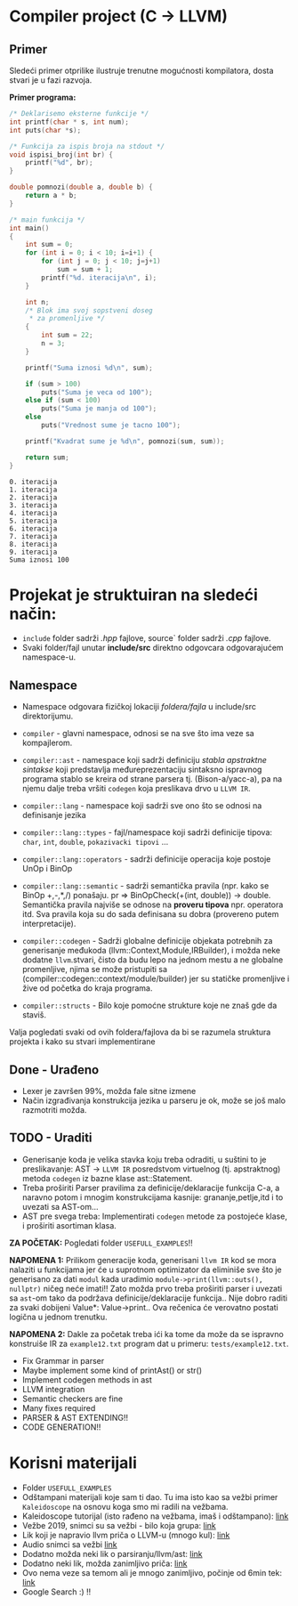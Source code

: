 # Compiler project (C -> LLVM)

## Primer

Sledeći primer otprilike ilustruje trenutne mogućnosti kompilatora, dosta stvari je u fazi razvoja.

**Primer programa:**
```c
/* Deklarisemo eksterne funkcije */
int printf(char * s, int num);
int puts(char *s);

/* Funkcija za ispis broja na stdout */
void ispisi_broj(int br) {
    printf("%d", br);
}

double pomnozi(double a, double b) {
    return a * b;
}

/* main funkcija */
int main() 
{
    int sum = 0;
    for (int i = 0; i < 10; i=i+1) { 
        for (int j = 0; j < 10; j=j+1)
            sum = sum + 1;
        printf("%d. iteracija\n", i);
    }

    int n;
    /* Blok ima svoj sopstveni doseg
     * za promenljive */
    {
        int sum = 22;
        n = 3;
    }

    printf("Suma iznosi %d\n", sum);

    if (sum > 100)
        puts("Suma je veca od 100");
    else if (sum < 100)
        puts("Suma je manja od 100");
    else
        puts("Vrednost sume je tacno 100");

    printf("Kvadrat sume je %d\n", pomnozi(sum, sum));

    return sum;
}
```
```
0. iteracija
1. iteracija
2. iteracija
3. iteracija
4. iteracija
5. iteracija
6. iteracija
7. iteracija
8. iteracija
9. iteracija
Suma iznosi 100
```

# Projekat je struktuiran na sledeći način:

- `include` folder sadrži *.hpp* fajlove, source` folder sadrži *.cpp* fajlove.
- Svaki folder/fajl unutar **include/src** direktno odgovcara odgovarajućem namespace-u.

## Namespace

- Namespace odgovara fizičkoj lokaciji *foldera/fajla* u include/src direktorijumu. 

- `compiler` - glavni namespace, odnosi se na sve što ima veze sa kompajlerom.
- `compiler::ast` - namespace koji sadrži definiciju *stabla apstraktne sintakse* koji predstavlja međureprezentaciju sintaksno ispravnog programa stablo se kreira od strane parsera tj. (Bison-a/yacc-a), pa na njemu dalje treba vršiti `codegen` koja preslikava drvo u `LLVM IR`.
- `compiler::lang` - namespace koji sadrži sve ono što se odnosi na definisanje jezika
- `compiler::lang::types` - fajl/namespace koji sadrži definicije tipova: `char`, `int`, `double`, `pokazivacki tipovi` ...
- `compiler::lang::operators` - sadrži definicije operacija koje postoje UnOp i BinOp
- `compiler::lang::semantic` - sadrži semantička pravila (npr. kako se BinOp +,-,*,/) ponašaju. pr => BinOpCheck(+(int, double)) -> double. Semantička pravila najviše se odnose na **proveru tipova** npr. operatora itd. Sva pravila koja su do sada definisana su dobra (provereno putem interpretacije).
- `compiler::codegen` - Sadrži globalne definicije objekata potrebnih za generisanje međukoda (llvm::Context,Module,IRBuilder), i možda neke dodatne `llvm`.stvari, čisto da budu lepo na jednom mestu a ne globalne promenljive, njima se može pristupiti sa (compiler::codegen::context/module/builder) jer su statičke promenljive i žive od početka do kraja programa.
- `compiler::structs` - Bilo koje pomoćne strukture koje ne znaš gde da staviš.


Valja pogledati svaki od ovih foldera/fajlova da bi se razumela struktura projekta i kako su stvari implementirane

## Done - Urađeno

- Lexer je završen 99%, možda fale sitne izmene
- Način izgrađivanja konstrukcija jezika u parseru je ok, može se još malo razmotriti možda.

## TODO - Uraditi

- Generisanje koda je velika stavka koju treba odraditi, u suštini to je preslikavanje: AST -> `LLVM IR` posredstvom virtuelnog (tj. apstraktnog) metoda `codegen` iz bazne klase ast::Statement.
- Treba proširiti Parser pravilima za definicije/deklaracije funkcija C-a, a naravno potom i mnogim konstrukcijama kasnije: grananje,petlje,itd i to uvezati sa AST-om...
- AST pre svega treba: Implementirati `codegen` metode za postojeće klase, i proširiti asortiman klasa.


**ZA POČETAK:** Pogledati folder `USEFULL_EXAMPLES`!!


**NAPOMENA 1:** Prilikom generacije koda, generisani `llvm IR` kod se mora nalaziti u funkcijama jer će u suprotnom optimizator da eliminiše sve što je generisano za dati `modul` kada uradimio `module->print(llvm::outs(), nullptr)` ničeg neće imati!! Zato možda prvo treba proširiti parser i uvezati sa `ast`-om tako da podržava definicije/deklaracije funkcija.. Nije dobro raditi za svaki dobijeni Value*: Value->print.. Ova rečenica će verovatno postati logična u jednom trenutku. 


**NAPOMENA 2:** Dakle za početak treba ići ka tome da može da se ispravno konstruiše IR za `example12.txt` program dat u primeru: `tests/example12.txt`.

- Fix Grammar in parser
- Maybe implement some kind of printAst() or str()
- Implement codegen methods in ast
- LLVM integration
- Semantic checkers are fine
- Many fixes required
- PARSER & AST EXTENDING!!
- CODE GENERATION!!

# Korisni materijali

- Folder `USEFULL_EXAMPLES`
- Odštampani materijali koje sam ti dao. Tu ima isto kao sa vežbi primer `Kaleidoscope` na osnovu koga smo mi radili na vežbama.
- Kaleidoscope tutorijal (isto rađeno na vežbama, imaš i odštampano): [link](https://llvm.org/docs/tutorial/MyFirstLanguageFrontend/index.html)
- Vežbe 2019, snimci su sa vežbi - bilo koja grupa: [link](http://poincare.matf.bg.ac.rs/~mirko/kk/2019/)
- Lik koji je napravio llvm priča o LLVM-u (mnogo kul): [link](https://www.youtube.com/watch?v=yCd3CzGSte8)
- Audio snimci sa vežbi [link](https://drive.google.com/drive/folders/1uX3_zvsyczCqeeODYlYDpg63bHovYrya?fbclid=IwAR02e0iu23jZ5jAsGxVlcNWMqOIXlZWk02fpC85DMMWTot_J2RmAZwgL_hs)
- Dodatno možda neki lik o parsiranju/llvm/ast: [link](https://www.youtube.com/watch?v=E6i8jmiy8MY&t=3487s)
- Dodatno neki lik, možda zanimljivo priča: [link](https://www.youtube.com/watch?v=E6i8jmiy8MY&t=3487s)
- Ovo nema veze sa temom ali je mnogo zanimljivo, počinje od 6min tek: [link](https://www.youtube.com/watch?v=EY6q5dv_B-o&t=1543s)
- Google Search :) !!
